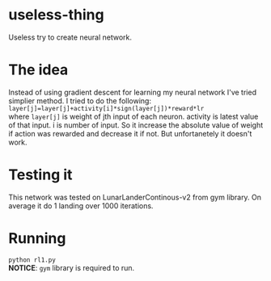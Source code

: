 # useless-thing
Useless try to create neural network.


# The idea
Instead of using gradient descent for learning my neural network I've tried simplier method. I tried to do the following:<br>
` layer[j]=layer[j]+activity[i]*sign(layer[j])*reward*lr ` <br>
where ` layer[j] ` is weight of jth input of each neuron. activity is latest value of that input. i is number of input. So it increase the absolute value of weight if action was rewarded and decrease it if not. But unfortanetely it doesn't work.

# Testing it
This network was tested on LunarLanderContinous-v2 from gym library. On average it do 1 landing over 1000 iterations.

# Running 
` python rl1.py ` <br>
**NOTICE**: ` gym ` library is required to run. 
